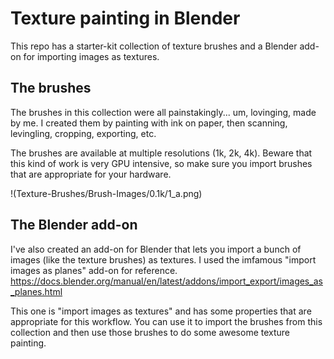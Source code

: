 # Texture painting in Blender

This repo has a starter-kit collection of texture brushes and a Blender add-on for importing images as textures.

## The brushes
The brushes in this collection were all painstakingly... um, lovinging, made by me. I created them by painting with ink on paper, then scanning, levingling, cropping, exporting, etc.

The brushes are available at multiple resolutions (1k, 2k, 4k). Beware that this kind of work is very GPU intensive, so make sure you import brushes that are appropriate for your hardware.

!(Texture-Brushes/Brush-Images/0.1k/1_a.png)

## The Blender add-on
I've also created an add-on for Blender that lets you import a bunch of images (like the texture brushes) as textures. I used the imfamous "import images as planes" add-on for reference.
https://docs.blender.org/manual/en/latest/addons/import_export/images_as_planes.html

This one is "import images as textures" and has some properties that are appropriate for this workflow. You can use it to import the brushes from this collection and then use those brushes to do some awesome texture painting. 